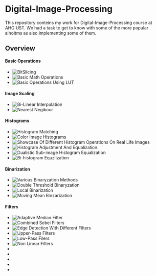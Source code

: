 # Digital-Image-Processing

This repository conteins my work for Digital-Image-Processing course at AHG UST.
We had a task to get to know with some of the more popular alhoitms as also implementing some of them.

## Overview

#### Basic Operations
  - ![BitSlicing](https://github.com/mblasiak/Digital-Image-Processing/blob/master/BasicOperations/BitPalneSlicing.m)
  - ![Basic Math Operations](https://github.com/mblasiak/Digital-Image-Processing/blob/master/BasicOperations/BasicMathFunctionsOnImages.m)
  - ![Basic Operations Using LUT](https://github.com/mblasiak/Digital-Image-Processing/blob/master/BasicOperations/BasicLookUptableTrasforamtions.m)

#### Image Scaling
  - ![Bi-Linear Interpolation](https://github.com/mblasiak/Digital-Image-Processing/blob/master/Scaling/Bi-Linear-Interpolation.m)
  - ![Nearest Negibour](https://github.com/mblasiak/Digital-Image-Processing/blob/master/Scaling/Nearest-Neighbour-Interpolation-2.m)

#### Histograms
  - ![Histogram Matching](https://github.com/mblasiak/Digital-Image-Processing/blob/master/Histograms/HistogramMatching.m)
  - ![Color Image Histograms](https://github.com/mblasiak/Digital-Image-Processing/blob/master/Histograms/HistogramsOfColorImages.m)
  - ![Showcase Of Different Histogram Operations On Real Life Images](https://github.com/mblasiak/Digital-Image-Processing/blob/master/Histograms/RealPicturesExamples.m)
  - ![Histogram Adjustment And Equalization](https://github.com/mblasiak/Digital-Image-Processing/blob/master/Histograms/HistogramAdjustmentAndEqualization.m)
  - ![Dualistic Sub-image Histogram Equalization](https://github.com/mblasiak/Digital-Image-Processing/blob/master/Histograms/DualisticSubImageHistogram.m)
  - ![Bi-histogram Equzlization](https://github.com/mblasiak/Digital-Image-Processing/blob/master/Histograms/BiHistogramEqualization.m)

#### Binarization
  - ![Various Binaryzation Methods](https://github.com/mblasiak/Digital-Image-Processing/blob/master/Binarization/Binarization.m)
  - ![Double Threshold Binaryzation](https://github.com/mblasiak/Digital-Image-Processing/blob/master/Binarization/DoubleTresHold.m)
  - ![Local Binarization](https://github.com/mblasiak/Digital-Image-Processing/blob/master/Binarization/LocalBinarization.m)
  - ![Moving Mean Binzarization](https://github.com/mblasiak/Digital-Image-Processing/blob/master/Binarization/MovinMeanBinarization.m)
#### Filters
  - ![Adaptive Median Filter](https://github.com/mblasiak/Digital-Image-Processing/blob/master/Filters/AdaptivMeadianFilter.m)
  - ![Combined Sobel Filters](https://github.com/mblasiak/Digital-Image-Processing/blob/master/Filters/CombinedSobel.m)
  - ![Edge Detection With Different Filters](https://github.com/mblasiak/Digital-Image-Processing/blob/master/Filters/EdgeDetections.m)
  - ![Upper-Pass Filters](https://github.com/mblasiak/Digital-Image-Processing/blob/master/Filters/UpperPassFilters.m)
  - ![Low-Pass Filers](https://github.com/mblasiak/Digital-Image-Processing/blob/master/Filters/LowPassFilters.m)
  - ![Non Linear Filters](https://github.com/mblasiak/Digital-Image-Processing/blob/master/Filters/NonLinearFilters.m)
  - ![]()
  - ![]()
  - ![]()
  - ![]()
  - ![]()
  
  
  
###

